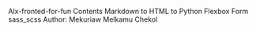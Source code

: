 Alx-fronted-for-fun
Contents
Markdown to HTML to Python
Flexbox
Form
sass_scss
Author: Mekuriaw Melkamu Chekol

